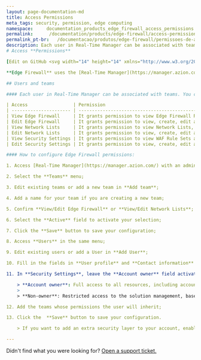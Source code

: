 ```yaml
---
layout: page-documentation-md
title: Access Permissions
meta_tags: security, permission, edge computing
namespace:     documentation_products_edge_firewall_access_permissions
permalink:      /documentation/products/edge-firewall/access-permissions/
permalink_pt-br:   /documentacao/produtos/edge-firewall/permissoes-de-acesso/
description: Each user in Real-Time Manager can be associated with teams and, for each team, you can assign access permissions...
# Access **Permissions**

[Edit on GitHub <svg width="14" height="14" xmlns="http://www.w3.org/2000/svg"><g fill="none" stroke="#F3652B"><path d="M4.81.71H.672v11.43H12.1V8.001" stroke-width=".8"/><path d="M6.87.786h5.155V5.94M6.31 6.5L12.026.786"/></g></svg>](https://github.com/aziontech/docs_en/edit/master/products/edge-firewall/access-permissions/2021-01-14-index.md)

**Edge Firewall** uses the [Real-Time Manager](https://manager.azion.com/)  per-team permissions system. This way, you have more flexibility when defining the functions and roles of users and teams.

## Users and teams

#### Each user in Real-Time Manager can be associated with teams. You can assign the following access permissions for each team:

| Access                 | Permission                                                   |
| ---------------------- | ------------------------------------------------------------ |
| View Edge Firewall     | It grants permission to view Edge Firewall Rule Sets, but does not allow creation, removal or modification. |
| Edit Edge Firewall     | It grants permission to view, create, edit and remove Rule Sets from Edge Firewall. |
| View Network Lists     | It grants permission to view Network Lists, but does not allow creation, removal or modification. |
| Edit Network Lists     | It grants permission to view, create, edit and remove Network Lists. |
| View Security Settings | It grants permission to view WAF Rule Sets and Digital Certificates (with the exception of the private key), but does not allow creation, removal or modifications. |
| Edit Security Settings | It grants permission to view, create, edit and remove WAF Rule Sets and Digital Certificates. |

#### How to configure Edge Firewall permissions:

1. Access [Real-Time Manager](https://manager.azion.com/) with an administrator account  privilege (admin) and go to the **Account  menu** on  the header's top right section;

2. Select the **Teams** menu;

3. Edit existing teams or add a new team in **Add team**;

4. Add a name for your team if you are creating a new team;

5. Confirm **View/Edit Edge Firewall** or **View/Edit Network Lists**;

6. Select the **Active** field to activate your selection;

7. Click the **Save** button to save your configuration;

8. Access **Users** in the same menu;

9. Edit existing users or add a User in **Add User**;

10. Fill in the fields in **User profile** and **Contact information** in case you add new users;

11. In **Security Settings**, leave the **Account owner** field activated or deactivated according to the desired access permission for each user:

    > **Account owner**: Full access to all resources, including account management and solutions.
    >
    > **Non-owner**: Restricted access to the solution management, based on the teams' permissions.

12. Add the teams whose permissions the user will inherit;

13. Click the  **Save** button to save your configuration.

    > If you want to add an extra security layer to your account, enable the **Multi-Factor Authentication field**.

---
```


Didn't find what you were looking for? [Open a support ticket.](https://tickets.azion.com/)